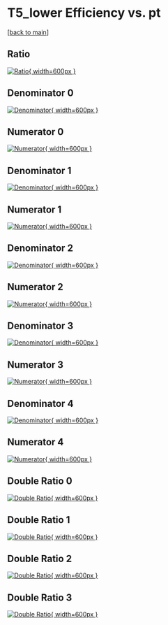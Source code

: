 # T5_lower Efficiency vs. pt

[[back to main](./)]



## Ratio

[![Ratio](../mtv/var/T5_lower_xtr_13_0_eff_pt.png){ width=600px }](../mtv/var/T5_lower_xtr_13_0_eff_pt.pdf)

## Denominator 0

[![Denominator](../mtv/den/T5_lower_xtr_13_0_eff_pt_den0.png){ width=600px }](../mtv/den/T5_lower_xtr_13_0_eff_pt_den0.pdf)

## Numerator 0

[![Numerator](../mtv/num/T5_lower_xtr_13_0_eff_pt_num0.png){ width=600px }](../mtv/num/T5_lower_xtr_13_0_eff_pt_num0.pdf)

## Denominator 1

[![Denominator](../mtv/den/T5_lower_xtr_13_0_eff_pt_den1.png){ width=600px }](../mtv/den/T5_lower_xtr_13_0_eff_pt_den1.pdf)

## Numerator 1

[![Numerator](../mtv/num/T5_lower_xtr_13_0_eff_pt_num1.png){ width=600px }](../mtv/num/T5_lower_xtr_13_0_eff_pt_num1.pdf)

## Denominator 2

[![Denominator](../mtv/den/T5_lower_xtr_13_0_eff_pt_den2.png){ width=600px }](../mtv/den/T5_lower_xtr_13_0_eff_pt_den2.pdf)

## Numerator 2

[![Numerator](../mtv/num/T5_lower_xtr_13_0_eff_pt_num2.png){ width=600px }](../mtv/num/T5_lower_xtr_13_0_eff_pt_num2.pdf)

## Denominator 3

[![Denominator](../mtv/den/T5_lower_xtr_13_0_eff_pt_den3.png){ width=600px }](../mtv/den/T5_lower_xtr_13_0_eff_pt_den3.pdf)

## Numerator 3

[![Numerator](../mtv/num/T5_lower_xtr_13_0_eff_pt_num3.png){ width=600px }](../mtv/num/T5_lower_xtr_13_0_eff_pt_num3.pdf)

## Denominator 4

[![Denominator](../mtv/den/T5_lower_xtr_13_0_eff_pt_den4.png){ width=600px }](../mtv/den/T5_lower_xtr_13_0_eff_pt_den4.pdf)

## Numerator 4

[![Numerator](../mtv/num/T5_lower_xtr_13_0_eff_pt_num4.png){ width=600px }](../mtv/num/T5_lower_xtr_13_0_eff_pt_num4.pdf)

## Double Ratio 0

[![Double Ratio](../mtv/ratio/T5_lower_xtr_13_0_eff_pt_ratio0.png){ width=600px }](../mtv/ratio/T5_lower_xtr_13_0_eff_pt_ratio0.pdf)

## Double Ratio 1

[![Double Ratio](../mtv/ratio/T5_lower_xtr_13_0_eff_pt_ratio1.png){ width=600px }](../mtv/ratio/T5_lower_xtr_13_0_eff_pt_ratio1.pdf)

## Double Ratio 2

[![Double Ratio](../mtv/ratio/T5_lower_xtr_13_0_eff_pt_ratio2.png){ width=600px }](../mtv/ratio/T5_lower_xtr_13_0_eff_pt_ratio2.pdf)

## Double Ratio 3

[![Double Ratio](../mtv/ratio/T5_lower_xtr_13_0_eff_pt_ratio3.png){ width=600px }](../mtv/ratio/T5_lower_xtr_13_0_eff_pt_ratio3.pdf)


